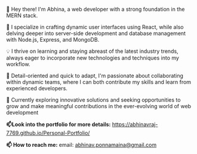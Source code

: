 👋 Hey there! I'm Abhina, a web developer with a strong foundation in the MERN stack.

🚀 I specialize in crafting dynamic user interfaces using React, while also delving deeper into server-side development and database management with Node.js, Express, and MongoDB.

💡 I thrive on learning and staying abreast of the latest industry trends, always eager to incorporate new technologies and techniques into my workflow.

🌟 Detail-oriented and quick to adapt, I'm passionate about collaborating within dynamic teams, where I can both contribute my skills and learn from experienced developers.

🔭 Currently exploring innovative solutions and seeking opportunities to grow and make meaningful contributions in the ever-evolving world of web development

**📫Look into the portfolio for more details:** https://abhinavraj-7769.github.io/Personal-Portfolio/

**📫 How to reach me:**
 email: abhinav.ponnamaina@gmail.com


<!---
AbhinavRaj-7769/AbhinavRaj-7769 is a ✨ special ✨ repository because its `README.md` (this file) appears on your GitHub profile.
You can click the Preview link to take a look at your changes.
--->
